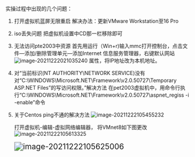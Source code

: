 实操过程中出现的几个问题：

1. 打开虚拟机蓝屏无限重启
   解决办法：更新VMware Workstation至16 Pro
   
2. iso丢失问题
   把虚拟机设置中CD那一栏移除即可
   
3. 无法访问pte2003中资源
   首先用运行（Win+r)输入mmc打开控制台，点击文件—添加/删除管理单元—添加Internet 信息服务管理器，右键默认网站
   ![image-20211222021035240](C:\Users\LanT34m\AppData\Roaming\Typora\typora-user-images\image-20211222021035240.png)
   属性，将IP地址改为本机地址。
   
4. 对“当前标识(NT AUTHORITY\NETWORK SERVICE)没有对“C:\WINDOWS\Microsoft.NET\Framework\v2.0.50727\Temporary ASP.NET Files”的写访问权限。”解决方法
   在pet2003虚拟机中，用命令行执行“C:\WINDOWS\Microsoft.NET\Framework\v2.0.50727\aspnet_regiss -i -enable”命令
   
5. 关于Centos ping不通的解决方法
   ![image-20211222105455232](C:\Users\LanT34m\AppData\Roaming\Typora\typora-user-images\image-20211222105455232.png)

   打开虚拟机-编辑-虚拟网络编辑器，
   将VMnet8如下图更改
   ![image-20211222105613325](C:\Users\LanT34m\AppData\Roaming\Typora\typora-user-images\image-20211222105613325.png)

   <img src="C:\Users\LanT34m\AppData\Roaming\Typora\typora-user-images\image-20211222105625006.png" alt="image-20211222105625006" style="zoom: 150%;" />

   